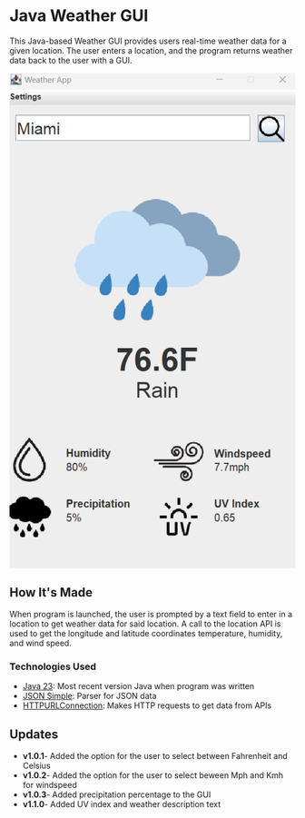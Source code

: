 <h1>Java Weather GUI</h1>
<p>This Java-based Weather GUI provides users real-time weather data for a given location. The user enters a location, and the program returns weather data back to the user with a GUI. </p>
<p align="center">
  <img src="https://github.com/Pearceton/WeatherGUI/blob/master/WeatherGUIScreenshot.png" align="center">
</p>
<h2>How It's Made</h2>
  <p>When program is launched, the user is prompted by a text field to enter in a location to get weather data for said location. A call to the location API is used to get the longitude and latitude coordinates
  temperature, humidity, and wind speed.</p>
<h3>Technologies Used</h3>
<ul>
  <li><a href="https://openjdk.org/projects/jdk/23/">Java 23</a>: Most recent version Java when program was written</li>
  <li><a href="https://code.google.com/archive/p/json-simple/">JSON Simple</a>: Parser for JSON data</li>
  <li><a href="https://docs.oracle.com/javase/8/docs/api/java/net/HttpURLConnection.html">HTTPURLConnection</a>: Makes HTTP requests to get data from APIs</li>
</ul>
<h2>Updates</h2>
<ul>
  <li><strong>v1.0.1</strong>- Added the option for the user to select between Fahrenheit and Celsius</li>
  <li><strong>v1.0.2</strong>- Added the option for the user to select beween Mph and Kmh for windspeed</li>
  <li><strong>v1.0.3</strong>- Added precipitation percentage to the GUI</li>
  <li><strong>v1.1.0</strong>- Added UV index and weather description text</li>
</ul>
